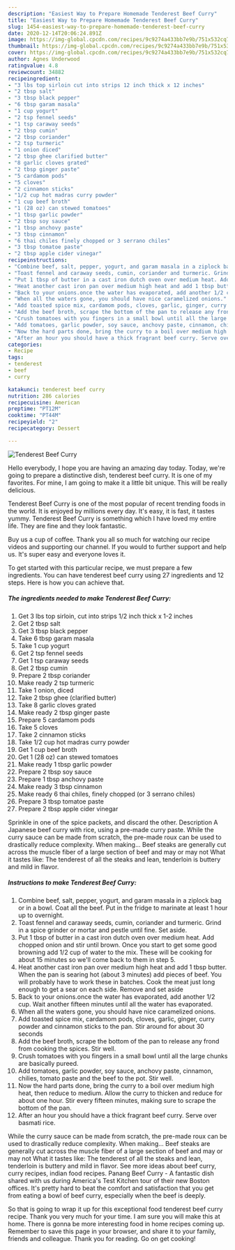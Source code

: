 ```yaml
---
description: "Easiest Way to Prepare Homemade Tenderest Beef Curry"
title: "Easiest Way to Prepare Homemade Tenderest Beef Curry"
slug: 1454-easiest-way-to-prepare-homemade-tenderest-beef-curry
date: 2020-12-14T20:06:24.891Z
image: https://img-global.cpcdn.com/recipes/9c9274a433bb7e9b/751x532cq70/tenderest-beef-curry-recipe-main-photo.jpg
thumbnail: https://img-global.cpcdn.com/recipes/9c9274a433bb7e9b/751x532cq70/tenderest-beef-curry-recipe-main-photo.jpg
cover: https://img-global.cpcdn.com/recipes/9c9274a433bb7e9b/751x532cq70/tenderest-beef-curry-recipe-main-photo.jpg
author: Agnes Underwood
ratingvalue: 4.8
reviewcount: 34882
recipeingredient:
- "3 lbs top sirloin cut into strips 12 inch thick x 12 inches"
- "2 tbsp salt"
- "3 tbsp black pepper"
- "6 tbsp garam masala"
- "1 cup yogurt"
- "2 tsp fennel seeds"
- "1 tsp caraway seeds"
- "2 tbsp cumin"
- "2 tbsp coriander"
- "2 tsp turmeric"
- "1 onion diced"
- "2 tbsp ghee clarified butter"
- "8 garlic cloves grated"
- "2 tbsp ginger paste"
- "5 cardamom pods"
- "5 cloves"
- "2 cinnamon sticks"
- "1/2 cup hot madras curry powder"
- "1 cup beef broth"
- "1 (28 oz) can stewed tomatoes"
- "1 tbsp garlic powder"
- "2 tbsp soy sauce"
- "1 tbsp anchovy paste"
- "3 tbsp cinnamon"
- "6 thai chiles finely chopped or 3 serrano chiles"
- "3 tbsp tomatoe paste"
- "2 tbsp apple cider vinegar"
recipeinstructions:
- "Combine beef, salt, pepper, yogurt, and garam masala in a ziplock bag or in a bowl. Coat all the beef. Put in the fridge to marinate at least 1 hour up to overnight."
- "Toast fennel and caraway seeds, cumin, coriander and turmeric. Grind in a spice grinder or mortar and pestle until fine. Set aside."
- "Put 1 tbsp of butter in a cast iron dutch oven over medium heat. Add chopped onion and stir until brown. Once you start to get some good browning add 1/2 cup of water to the mix. These will be cooking for about 15 minutes so we&#39;ll come back to them in step 5."
- "Heat another cast iron pan over medium high heat and add 1 tbsp butter. When the pan is searing hot (about 3 minutes) add pieces of beef. You will probably have to work these in batches. Cook the meat just long enough to get a sear on each side. Remove and set aside"
- "Back to your onions.once the water has evaporated, add another 1/2 cup. Wait another fifteen minutes until all the water has evaporated."
- "When all the waters gone, you should have nice caramelized onions."
- "Add toasted spice mix, cardamom pods, cloves, garlic, ginger, curry powder and cinnamon sticks to the pan. Stir around for about 30 seconds"
- "Add the beef broth, scrape the bottom of the pan to release any frond from cooking the spices. Stir well."
- "Crush tomatoes with you fingers in a small bowl until all the large chunks are basically pureed."
- "Add tomatoes, garlic powder, soy sauce, anchovy paste, cinnamon, chilies, tomato paste and the beef to the pot. Stir well."
- "Now the hard parts done, bring the curry to a boil over medium high heat, then reduce to medium. Allow the curry to thicken and reduce for about one hour. Stir every fifteen minutes, making sure to scrape the bottom of the pan."
- "After an hour you should have a thick fragrant beef curry. Serve over basmati rice."
categories:
- Recipe
tags:
- tenderest
- beef
- curry

katakunci: tenderest beef curry 
nutrition: 286 calories
recipecuisine: American
preptime: "PT12M"
cooktime: "PT44M"
recipeyield: "2"
recipecategory: Dessert

---
```



![Tenderest Beef Curry](https://img-global.cpcdn.com/recipes/9c9274a433bb7e9b/751x532cq70/tenderest-beef-curry-recipe-main-photo.jpg)

Hello everybody, I hope you are having an amazing day today. Today, we're going to prepare a distinctive dish, tenderest beef curry. It is one of my favorites. For mine, I am going to make it a little bit unique. This will be really delicious.

Tenderest Beef Curry is one of the most popular of recent trending foods in the world. It is enjoyed by millions every day. It's easy, it is fast, it tastes yummy. Tenderest Beef Curry is something which I have loved my entire life. They are fine and they look fantastic.

Buy us a cup of coffee. Thank you all so much for watching our recipe videos and supporting our channel. If you would to further support and help us. It&#39;s super easy and everyone loves it.


To get started with this particular recipe, we must prepare a few ingredients. You can have tenderest beef curry using 27 ingredients and 12 steps. Here is how you can achieve that.

<!--inarticleads1-->

##### The ingredients needed to make Tenderest Beef Curry:

1. Get 3 lbs top sirloin, cut into strips 1/2 inch thick x 1-2 inches
1. Get 2 tbsp salt
1. Get 3 tbsp black pepper
1. Take 6 tbsp garam masala
1. Take 1 cup yogurt
1. Get 2 tsp fennel seeds
1. Get 1 tsp caraway seeds
1. Get 2 tbsp cumin
1. Prepare 2 tbsp coriander
1. Make ready 2 tsp turmeric
1. Take 1 onion, diced
1. Take 2 tbsp ghee (clarified butter)
1. Take 8 garlic cloves grated
1. Make ready 2 tbsp ginger paste
1. Prepare 5 cardamom pods
1. Take 5 cloves
1. Take 2 cinnamon sticks
1. Take 1/2 cup hot madras curry powder
1. Get 1 cup beef broth
1. Get 1 (28 oz) can stewed tomatoes
1. Make ready 1 tbsp garlic powder
1. Prepare 2 tbsp soy sauce
1. Prepare 1 tbsp anchovy paste
1. Make ready 3 tbsp cinnamon
1. Make ready 6 thai chiles, finely chopped (or 3 serrano chiles)
1. Prepare 3 tbsp tomatoe paste
1. Prepare 2 tbsp apple cider vinegar


Sprinkle in one of the spice packets, and discard the other. Description A Japanese beef curry with rice, using a pre-made curry paste. While the curry sauce can be made from scratch, the pre-made roux can be used to drastically reduce complexity. When making… Beef steaks are generally cut across the muscle fiber of a large section of beef and may or may not What it tastes like: The tenderest of all the steaks and lean, tenderloin is buttery and mild in flavor. 

<!--inarticleads2-->

##### Instructions to make Tenderest Beef Curry:

1. Combine beef, salt, pepper, yogurt, and garam masala in a ziplock bag or in a bowl. Coat all the beef. Put in the fridge to marinate at least 1 hour up to overnight.
1. Toast fennel and caraway seeds, cumin, coriander and turmeric. Grind in a spice grinder or mortar and pestle until fine. Set aside.
1. Put 1 tbsp of butter in a cast iron dutch oven over medium heat. Add chopped onion and stir until brown. Once you start to get some good browning add 1/2 cup of water to the mix. These will be cooking for about 15 minutes so we&#39;ll come back to them in step 5.
1. Heat another cast iron pan over medium high heat and add 1 tbsp butter. When the pan is searing hot (about 3 minutes) add pieces of beef. You will probably have to work these in batches. Cook the meat just long enough to get a sear on each side. Remove and set aside
1. Back to your onions.once the water has evaporated, add another 1/2 cup. Wait another fifteen minutes until all the water has evaporated.
1. When all the waters gone, you should have nice caramelized onions.
1. Add toasted spice mix, cardamom pods, cloves, garlic, ginger, curry powder and cinnamon sticks to the pan. Stir around for about 30 seconds
1. Add the beef broth, scrape the bottom of the pan to release any frond from cooking the spices. Stir well.
1. Crush tomatoes with you fingers in a small bowl until all the large chunks are basically pureed.
1. Add tomatoes, garlic powder, soy sauce, anchovy paste, cinnamon, chilies, tomato paste and the beef to the pot. Stir well.
1. Now the hard parts done, bring the curry to a boil over medium high heat, then reduce to medium. Allow the curry to thicken and reduce for about one hour. Stir every fifteen minutes, making sure to scrape the bottom of the pan.
1. After an hour you should have a thick fragrant beef curry. Serve over basmati rice.


While the curry sauce can be made from scratch, the pre-made roux can be used to drastically reduce complexity. When making… Beef steaks are generally cut across the muscle fiber of a large section of beef and may or may not What it tastes like: The tenderest of all the steaks and lean, tenderloin is buttery and mild in flavor. See more ideas about beef curry, curry recipes, indian food recipes. Panang Beef Curry - A fantastic dish shared with us during America&#39;s Test Kitchen tour of their new Boston offices. It&#39;s pretty hard to beat the comfort and satisfaction that you get from eating a bowl of beef curry, especially when the beef is deeply. 

So that is going to wrap it up for this exceptional food tenderest beef curry recipe. Thank you very much for your time. I am sure you will make this at home. There is gonna be more interesting food in home recipes coming up. Remember to save this page in your browser, and share it to your family, friends and colleague. Thank you for reading. Go on get cooking!
